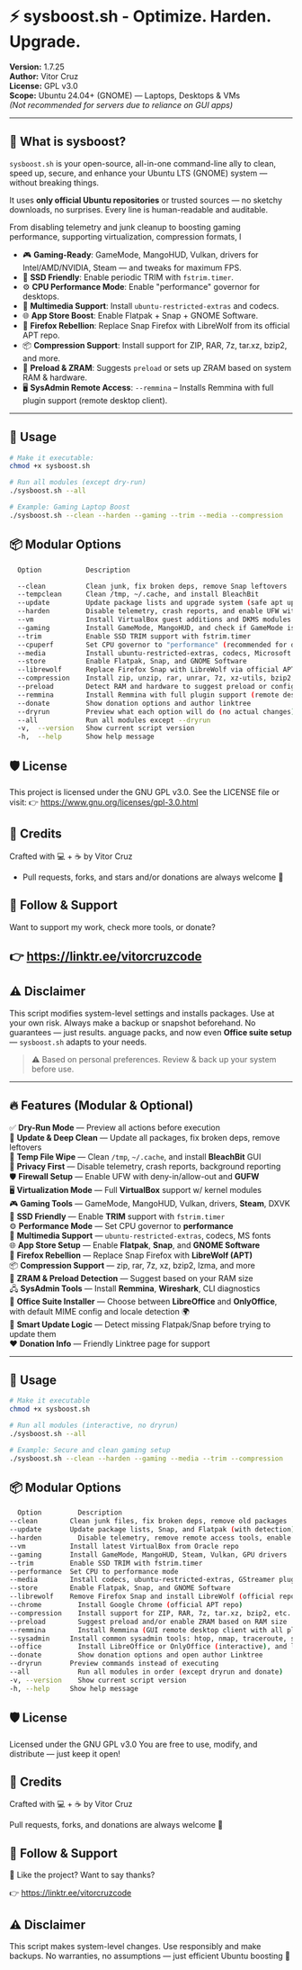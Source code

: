 # ⚡ sysboost.sh - Optimize. Harden. Upgrade.

**Version:** 1.7.25  
**Author:** Vitor Cruz  
**License:** GPL v3.0  
**Scope:** Ubuntu 24.04+ (GNOME) — Laptops, Desktops & VMs  
*(Not recommended for servers due to reliance on GUI apps)*

---

## 🧰 What is sysboost?

`sysboost.sh` is your open-source, all-in-one command-line ally to clean, speed up, secure, and enhance your Ubuntu LTS (GNOME) system — without breaking things.

It uses **only official Ubuntu repositories** or trusted sources — no sketchy downloads, no surprises. Every line is human-readable and auditable.

From disabling telemetry and junk cleanup to boosting gaming performance, supporting virtualization, compression formats, l
- 🎮 **Gaming-Ready**: GameMode, MangoHUD, Vulkan, drivers for Intel/AMD/NVIDIA, Steam — and tweaks for maximum FPS.
- 💾 **SSD Friendly**: Enable periodic TRIM with `fstrim.timer`.
- ⚙️ **CPU Performance Mode**: Enable "performance" governor for desktops.
- 🎵 **Multimedia Support**: Install `ubuntu-restricted-extras` and codecs.
- 🌐 **App Store Boost**: Enable Flatpak + Snap + GNOME Software.
- 🦊 **Firefox Rebellion**: Replace Snap Firefox with LibreWolf from its official APT repo.
- 📦 **Compression Support**: Install support for ZIP, RAR, 7z, tar.xz, bzip2, and more.
- 🔁 **Preload & ZRAM**: Suggests `preload` or sets up ZRAM based on system RAM & hardware.
- 🖥️ **SysAdmin Remote Access**: `--remmina` – Installs Remmina with full plugin support (remote desktop client).
  
---

## 🧪 Usage

```bash
# Make it executable:
chmod +x sysboost.sh

# Run all modules (except dry-run)
./sysboost.sh --all

# Example: Gaming Laptop Boost
./sysboost.sh --clean --harden --gaming --trim --media --compression
```

## 📦 Modular Options
```bash
  Option           Description

  --clean          Clean junk, fix broken deps, remove Snap leftovers
  --tempclean      Clean /tmp, ~/.cache, and install BleachBit
  --update         Update package lists and upgrade system (safe apt update + upgrade)
  --harden         Disable telemetry, crash reports, and enable UFW with GUI
  --vm             Install VirtualBox guest additions and DKMS modules
  --gaming         Install GameMode, MangoHUD, and check if GameMode is active
  --trim           Enable SSD TRIM support with fstrim.timer
  --cpuperf        Set CPU governor to "performance" (recommended for desktops)
  --media          Install ubuntu-restricted-extras, codecs, Microsoft fonts
  --store          Enable Flatpak, Snap, and GNOME Software
  --librewolf      Replace Firefox Snap with LibreWolf via official APT repo
  --compression    Install zip, unzip, rar, unrar, 7z, xz-utils, bzip2, and lzma
  --preload        Detect RAM and hardware to suggest preload or configure ZRAM
  --remmina        Install Remmina with full plugin support (remote desktop client)
  --donate         Show donation options and author linktree
  --dryrun         Preview what each option will do (no actual changes)
  --all            Run all modules except --dryrun
  -v,  --version   Show current script version
  -h,  --help      Show help message
```

## 🛡️ License
This project is licensed under the GNU GPL v3.0.
See the LICENSE file or visit:
👉 https://www.gnu.org/licenses/gpl-3.0.html

## 👤 Credits
Crafted with 💻 + ☕ by Vitor Cruz
- Pull requests, forks, and stars and/or donations are always welcome 🌟

## 👋 Follow & Support
Want to support my work, check more tools, or donate?
## 👉 https://linktr.ee/vitorcruzcode

## ⚠️ Disclaimer
This script modifies system-level settings and installs packages.
Use at your own risk. Always make a backup or snapshot beforehand.
No guarantees — just results.
anguage packs, and now even **Office suite setup** — `sysboost.sh` adapts to your needs.

> ⚠️ Based on personal preferences. Review & back up your system before use.

---

## 🔥 Features (Modular & Optional)

✅ **Dry-Run Mode** — Preview all actions before execution  
🧼 **Update & Deep Clean** — Update all packages, fix broken deps, remove leftovers  
🧹 **Temp File Wipe** — Clean `/tmp`, `~/.cache`, and install **BleachBit** GUI  
🔐 **Privacy First** — Disable telemetry, crash reports, background reporting  
🛡️ **Firewall Setup** — Enable UFW with deny-in/allow-out and **GUFW**  
🖥️ **Virtualization Mode** — Full **VirtualBox** support w/ kernel modules  
🎮 **Gaming Tools** — GameMode, MangoHUD, Vulkan, drivers, **Steam**, DXVK  
💾 **SSD Friendly** — Enable **TRIM** support with `fstrim.timer`  
⚙️ **Performance Mode** — Set CPU governor to **performance**  
🎵 **Multimedia Support** — `ubuntu-restricted-extras`, codecs, MS fonts  
🌐 **App Store Setup** — Enable **Flatpak**, **Snap**, and **GNOME Software**  
🦊 **Firefox Rebellion** — Replace Snap Firefox with **LibreWolf (APT)**  
📦 **Compression Support** — zip, rar, 7z, xz, bzip2, lzma, and more  
🔁 **ZRAM & Preload Detection** — Suggest based on your RAM size  
🖧 **SysAdmin Tools** — Install **Remmina**, **Wireshark**, CLI diagnostics  
📝 **Office Suite Installer** — Choose between **LibreOffice** and **OnlyOffice**, with default MIME config and locale detection 🌍  
🧠 **Smart Update Logic** — Detect missing Flatpak/Snap before trying to update them  
❤️ **Donation Info** — Friendly Linktree page for support

---

## 🧪 Usage

```bash
# Make it executable
chmod +x sysboost.sh

# Run all modules (interactive, no dryrun)
./sysboost.sh --all

# Example: Secure and clean gaming setup
./sysboost.sh --clean --harden --gaming --media --trim --compression
```

## 📦 Modular Options

```bash
  Option	     Description
--clean        Clean junk files, fix broken deps, remove old packages
--update       Update package lists, Snap, and Flatpak (with detection)
--harden	     Disable telemetry, remove remote access tools, enable UFW firewall
--vm           Install latest VirtualBox from Oracle repo
--gaming       Install GameMode, MangoHUD, Steam, Vulkan, GPU drivers
--trim         Enable SSD TRIM with fstrim.timer
--performance  Set CPU to performance mode
--media	       Install codecs, ubuntu-restricted-extras, GStreamer plugins
--store	       Enable Flatpak, Snap, and GNOME Software
--librewolf	   Remove Firefox Snap and install LibreWolf (official repo)
--chrome	     Install Google Chrome (official APT repo)
--compression	 Install support for ZIP, RAR, 7z, tar.xz, bzip2, etc.
--preload	     Suggest preload and/or enable ZRAM based on RAM size
--remmina	     Install Remmina (GUI remote desktop client with all plugins)
--sysadmin	   Install common sysadmin tools: htop, nmap, traceroute, ssh, lftp, mtr, Remmina with all plugins, etc.
--office	     Install LibreOffice or OnlyOffice (interactive), and language packs
--donate	     Show donation options and open author Linktree
--dryrun       Preview commands instead of executing
--all	         Run all modules in order (except dryrun and donate)
-v, --version	 Show current script version
-h, --help	   Show help message
```

## 🛡️ License
Licensed under the GNU GPL v3.0
You are free to use, modify, and distribute — just keep it open!

## 👤 Credits
Crafted with 💻 + ☕ by Vitor Cruz

Pull requests, forks, and donations are always welcome 🌟

## 👋 Follow & Support
💖 Like the project? Want to say thanks?

👉 https://linktr.ee/vitorcruzcode

## ⚠️ Disclaimer
This script makes system-level changes. Use responsibly and make backups.
No warranties, no assumptions — just efficient Ubuntu boosting 🚀
